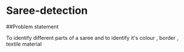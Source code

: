 # Saree-detection
##Problem statement


To identify different parts of a saree and to identify it's colour , border , textile material 
